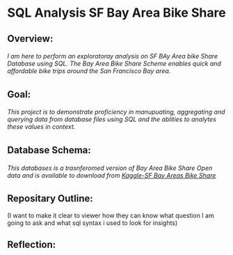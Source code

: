 # SQL Analysis SF Bay Area Bike Share

## Overview:

###### I am here to perform an exploratoray analysis on SF BAy Area bike Share Database using SQL. The Bay Area Bike Share Scheme enables quick and affordable bike trips around the San Francisco Bay area. 

## Goal:
###### This project is to demonstrate proficiency in manupuating, aggregating and querying data from database files using SQL and the ablities to analytes these values in context.  

## Database Schema:
###### This databases is a trasnferomed version of Bay Area Bike Share Open data and is available to download from [Kaggle-SF Bay Areas Bike Share](https://www.kaggle.com/benhamner/sf-bay-area-bike-share)




## Repositary Outline:
(I want to make it clear to viewer how they can know what question I am going to ask and what sql syntax i used to look for insights)

## Reflection:
